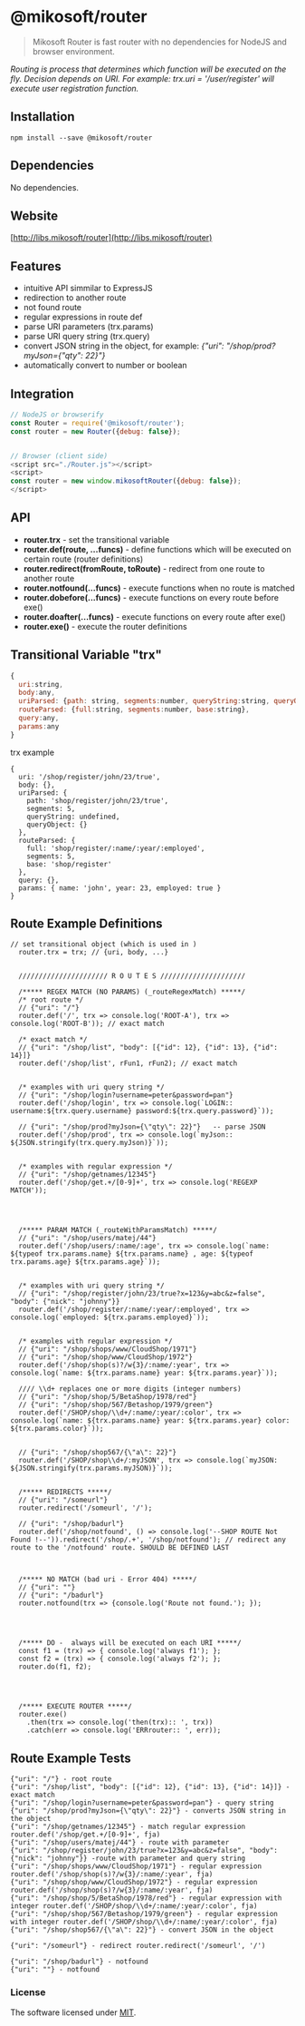 # @mikosoft/router
> Mikosoft Router is fast router with no dependencies for NodeJS and browser environment.

*Routing is process that determines which function will be executed on the fly. Decision depends on URI. For example:
trx.uri = '/user/register' will execute user registration function.*



## Installation
```
npm install --save @mikosoft/router
```

## Dependencies
No dependencies.


## Website
[http://libs.mikosoft/router](http://libs.mikosoft/router)


## Features
- intuitive API simmilar to ExpressJS
- redirection to another route
- not found route
- regular expressions in route def
- parse URI parameters (trx.params)
- parse URI query string (trx.query)
- convert JSON string in the object, for example: *{"uri": "/shop/prod?myJson={\"qty\": 22}"}*
- automatically convert to number or boolean



## Integration
```javascript
// NodeJS or browserify
const Router = require('@mikosoft/router');
const router = new Router({debug: false});


// Browser (client side)
<script src="./Router.js"></script>
<script>
const router = new window.mikosoftRouter({debug: false});
</script>
```


## API
- **router.trx** - set the transitional variable
- **router.def(route, ...funcs)**  - define functions which will be executed on certain route (router definitions)
- **router.redirect(fromRoute, toRoute)**  - redirect from one route to another route
- **router.notfound(...funcs)**  - execute functions when no route is matched
- **router.dobefore(...funcs)**  - execute functions on every route before exe()
- **router.doafter(...funcs)**  - execute functions on every route after exe()
- **router.exe()**  - execute the router definitions


## Transitional Variable "trx"
```javascript
{
  uri:string,
  body:any,
  uriParsed: {path: string, segments:number, queryString:string, queryObject:any},
  routeParsed: {full:string, segments:number, base:string},
  query:any,
  params:any
}
```

trx example
```
{
  uri: '/shop/register/john/23/true',
  body: {},
  uriParsed: {
    path: 'shop/register/john/23/true',
    segments: 5,
    queryString: undefined,
    queryObject: {}
  },
  routeParsed: {
    full: 'shop/register/:name/:year/:employed',
    segments: 5,
    base: 'shop/register'
  },
  query: {},
  params: { name: 'john', year: 23, employed: true }
}

```


## Route Example Definitions
```
// set transitional object (which is used in )
  router.trx = trx; // {uri, body, ...}


  ////////////////////// R O U T E S /////////////////////

  /***** REGEX MATCH (NO PARAMS) (_routeRegexMatch) *****/
  /* root route */
  // {"uri": "/"}
  router.def('/', trx => console.log('ROOT-A'), trx => console.log('ROOT-B')); // exact match

  /* exact match */
  // {"uri": "/shop/list", "body": [{"id": 12}, {"id": 13}, {"id": 14}]}
  router.def('/shop/list', rFun1, rFun2); // exact match


  /* examples with uri query string */
  // {"uri": "/shop/login?username=peter&password=pan"}
  router.def('/shop/login', trx => console.log(`LOGIN:: username:${trx.query.username} password:${trx.query.password}`));

  // {"uri": "/shop/prod?myJson={\"qty\": 22}"}   -- parse JSON
  router.def('/shop/prod', trx => console.log(`myJson:: ${JSON.stringify(trx.query.myJson)}`));


  /* examples with regular expression */
  // {"uri": "/shop/getnames/12345"}
  router.def('/shop/get.+/[0-9]+', trx => console.log('REGEXP MATCH'));




  /***** PARAM MATCH (_routeWithParamsMatch) *****/
  // {"uri": "/shop/users/matej/44"}
  router.def('/shop/users/:name/:age', trx => console.log(`name: ${typeof trx.params.name} ${trx.params.name} , age: ${typeof trx.params.age} ${trx.params.age}`));


  /* examples with uri query string */
  // {"uri": "/shop/register/john/23/true?x=123&y=abc&z=false", "body": {"nick": "johnny"}}
  router.def('/shop/register/:name/:year/:employed', trx => console.log(`employed: ${trx.params.employed}`));


  /* examples with regular expression */
  // {"uri": "/shop/shops/www/CloudShop/1971"}
  // {"uri": "/shop/shop/www/CloudShop/1972"}
  router.def('/shop/shop(s)?/w{3}/:name/:year', trx => console.log(`name: ${trx.params.name} year: ${trx.params.year}`));

  //// \\d+ replaces one or more digits (integer numbers)
  // {"uri": "/shop/shop/5/BetaShop/1978/red"}
  // {"uri": "/shop/shop/567/Betashop/1979/green"}
  router.def('/SHOP/shop/\\d+/:name/:year/:color', trx => console.log(`name: ${trx.params.name} year: ${trx.params.year} color: ${trx.params.color}`));


  // {"uri": "/shop/shop567/{\"a\": 22}"}
  router.def('/SHOP/shop\\d+/:myJSON', trx => console.log(`myJSON: ${JSON.stringify(trx.params.myJSON)}`));


  /***** REDIRECTS *****/
  // {"uri": "/someurl"}
  router.redirect('/someurl', '/');

  // {"uri": "/shop/badurl"}
  router.def('/shop/notfound', () => console.log('--SHOP ROUTE Not Found !--')).redirect('/shop/.+', '/shop/notfound'); // redirect any route to the '/notfound' route. SHOULD BE DEFINED LAST



  /***** NO MATCH (bad uri - Error 404) *****/
  // {"uri": ""}
  // {"uri": "/badurl"}
  router.notfound(trx => {console.log('Route not found.'); });




  /***** DO -  always will be executed on each URI *****/
  const f1 = (trx) => { console.log('always f1'); };
  const f2 = (trx) => { console.log('always f2'); };
  router.do(f1, f2);




  /***** EXECUTE ROUTER *****/
  router.exe()
    .then(trx => console.log('then(trx):: ', trx))
    .catch(err => console.log('ERRrouter:: ', err));
```


## Route Example Tests
```
{"uri": "/"} - root route
{"uri": "/shop/list", "body": [{"id": 12}, {"id": 13}, {"id": 14}]} - exact match
{"uri": "/shop/login?username=peter&password=pan"} - query string
{"uri": "/shop/prod?myJson={\"qty\": 22}"} - converts JSON string in the object
{"uri": "/shop/getnames/12345"} - match regular expression router.def('/shop/get.+/[0-9]+', fja)
{"uri": "/shop/users/matej/44"} - route with parameter
{"uri": "/shop/register/john/23/true?x=123&y=abc&z=false", "body": {"nick": "johnny"}} -route with parameter and query string
{"uri": "/shop/shops/www/CloudShop/1971"} - regular expression router.def('/shop/shop(s)?/w{3}/:name/:year', fja)
{"uri": "/shop/shop/www/CloudShop/1972"} - regular expression router.def('/shop/shop(s)?/w{3}/:name/:year', fja)
{"uri": "/shop/shop/5/BetaShop/1978/red"} - regular expression with integer router.def('/SHOP/shop/\\d+/:name/:year/:color', fja)
{"uri": "/shop/shop/567/Betashop/1979/green"} - regular expression with integer router.def('/SHOP/shop/\\d+/:name/:year/:color', fja)
{"uri": "/shop/shop567/{\"a\": 22}"} - convert JSON in the object

{"uri": "/someurl"} - redirect router.redirect('/someurl', '/')

{"uri": "/shop/badurl"} - notfound
{"uri": ""} - notfound
```



### License
The software licensed under [MIT](LICENSE).
